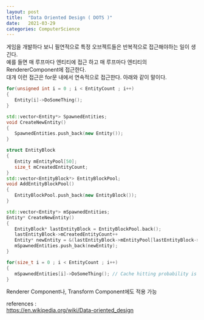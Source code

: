 ```yaml
---
layout: post
title:  "Data Oriented Design ( DOTS )"
date:   2021-03-29
categories: ComputerScience
---
```

게임을 개발하다 보니 필연적으로 특정 오브젝트들은 반복적으로 접근해야하는 일이 생긴다.    
예를 들면 매 루프마다 엔티티에 접근 하고 매 루프마다 엔티티의 RendererComponent에 접근한다.     
대개 이런 접근은 for문 내에서 연속적으로 접근한다. 아래와 같이 말이다.    
```c++
for(unsigned int i = 0 ; i < EntityCount ; i++)
{
   Entity[i]->DoSomeThing();
}
```

```c++
std::vector<Entity*> SpawnedEntities;
void CreateNewEntity()
{
   SpawnedEntities.push_back(new Entity());
}
```

```c++
struct EntityBlock
{
   Entity mEntityPool[50];
   size_t mCreatedEntityCount;
}
std::vector<EntityBlock*> EntityBlockPool; 
void AddEntityBlockPool()
{
   EntityBlockPool.push_back(new EntityBlock());
}

std::vector<Entity*> mSpawnedEntities;
Entity* CreateNewEntity()
{
   EntityBlock* lastEntityBlock = EntityBlockPool.back();
   lastEntityBlock->mCreatedEntityCount++
   Entity* newEntity = &(lastEntityBlock->mEntityPool[lastEntityBlock->mCreatedEntityCount-1]);
   mSpawnedEntities.push_back(newEntity);
}

for(size_t i = 0 ; i < EntityCount ; i++)
{
   mSpawnedEntities[i]->DoSomeThing(); // Cache hitting probability is increased!!!!
}
```

Renderer Component나, Transform Component에도 적용 가능

references :        
https://en.wikipedia.org/wiki/Data-oriented_design